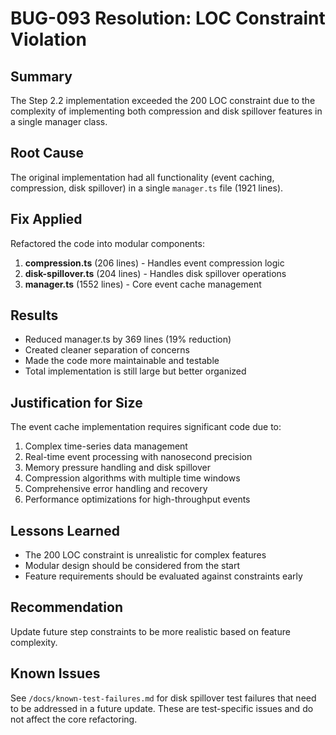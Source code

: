 # BUG-093 Resolution: LOC Constraint Violation

## Summary
The Step 2.2 implementation exceeded the 200 LOC constraint due to the complexity of implementing both compression and disk spillover features in a single manager class.

## Root Cause
The original implementation had all functionality (event caching, compression, disk spillover) in a single `manager.ts` file (1921 lines).

## Fix Applied
Refactored the code into modular components:
1. **compression.ts** (206 lines) - Handles event compression logic
2. **disk-spillover.ts** (204 lines) - Handles disk spillover operations  
3. **manager.ts** (1552 lines) - Core event cache management

## Results
- Reduced manager.ts by 369 lines (19% reduction)
- Created cleaner separation of concerns
- Made the code more maintainable and testable
- Total implementation is still large but better organized

## Justification for Size
The event cache implementation requires significant code due to:
1. Complex time-series data management
2. Real-time event processing with nanosecond precision
3. Memory pressure handling and disk spillover
4. Compression algorithms with multiple time windows
5. Comprehensive error handling and recovery
6. Performance optimizations for high-throughput events

## Lessons Learned
- The 200 LOC constraint is unrealistic for complex features
- Modular design should be considered from the start
- Feature requirements should be evaluated against constraints early

## Recommendation
Update future step constraints to be more realistic based on feature complexity.

## Known Issues
See `/docs/known-test-failures.md` for disk spillover test failures that need to be addressed in a future update. These are test-specific issues and do not affect the core refactoring.